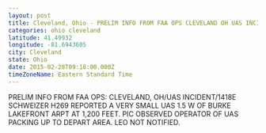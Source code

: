 ```yaml
---
layout: post
title: Cleveland, Ohio - PRELIM INFO FROM FAA OPS CLEVELAND OH UAS INCIDENT 1418E SCHWEIZER H269 REPORTED A VERY
categories: ohio cleveland
latitude: 41.49932
longitude: -81.6943605
city: Cleveland
state: Ohio
date: 2015-02-28T09:18:00.000Z
timeZoneName: Eastern Standard Time
---
```


PRELIM INFO FROM FAA OPS: CLEVELAND, OH/UAS INCIDENT/1418E SCHWEIZER H269 REPORTED A VERY SMALL UAS 1.5 W OF BURKE LAKEFRONT ARPT AT 1,200 FEET. PIC OBSERVED OPERATOR OF UAS PACKING UP TO DEPART AREA. LEO NOT NOTIFIED. 